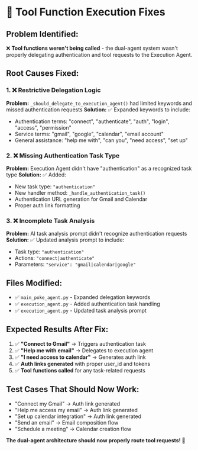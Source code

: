 # 🔧 Tool Function Execution Fixes

## Problem Identified:
❌ **Tool functions weren't being called** - the dual-agent system wasn't properly delegating authentication and tool requests to the Execution Agent.

## Root Causes Fixed:

### 1. ❌ **Restrictive Delegation Logic**
**Problem:** `_should_delegate_to_execution_agent()` had limited keywords and missed authentication requests
**Solution:** ✅ Expanded keywords to include:
- Authentication terms: "connect", "authenticate", "auth", "login", "access", "permission"
- Service terms: "gmail", "google", "calendar", "email account"
- General assistance: "help me with", "can you", "need access", "set up"

### 2. ❌ **Missing Authentication Task Type**
**Problem:** Execution Agent didn't have "authentication" as a recognized task type
**Solution:** ✅ Added:
- New task type: `"authentication"`
- New handler method: `_handle_authentication_task()`
- Authentication URL generation for Gmail and Calendar
- Proper auth link formatting

### 3. ❌ **Incomplete Task Analysis**
**Problem:** AI task analysis prompt didn't recognize authentication requests
**Solution:** ✅ Updated analysis prompt to include:
- Task type: `"authentication"`
- Actions: `"connect|authenticate"`
- Parameters: `"service": "gmail|calendar|google"`

## Files Modified:
- ✅ `main_poke_agent.py` - Expanded delegation keywords
- ✅ `execution_agent.py` - Added authentication task handling
- ✅ `execution_agent.py` - Updated task analysis prompt

## Expected Results After Fix:
1. ✅ **"Connect to Gmail"** → Triggers authentication task
2. ✅ **"Help me with email"** → Delegates to execution agent
3. ✅ **"I need access to calendar"** → Generates auth link
4. ✅ **Auth links generated** with proper user_id and tokens
5. ✅ **Tool functions called** for any task-related requests

## Test Cases That Should Now Work:
- "Connect my Gmail" → Auth link generated
- "Help me access my email" → Auth link generated  
- "Set up calendar integration" → Auth link generated
- "Send an email" → Email composition flow
- "Schedule a meeting" → Calendar creation flow

**The dual-agent architecture should now properly route tool requests! 🎯**
